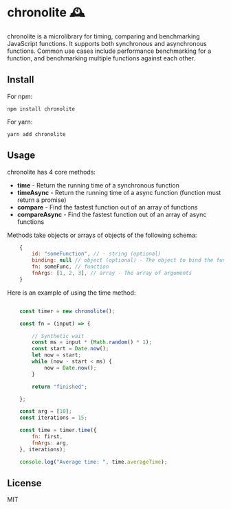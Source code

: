 # chronolite 🕰️

chronolite is a microlibrary for timing, comparing and benchmarking JavaScript functions. It supports both synchronous and asynchronous functions. Common use cases include performance benchmarking for a function, and benchmarking multiple functions against each other.

## Install

For npm:

``` npm install chronolite ```

For yarn: 

``` yarn add chronolite ```


## Usage

chronolite has 4 core methods:

* **time** - Return the running time of a synchronous function
* **timeAsync** - Return the running time of a async function (function must return a promise)
* **compare** - Find the fastest function out of an array of functions
* **compareAsync** - Find the fastest function out of an array of async functions

Methods take objects or arrays of objects of the following schema:

```javascript
    {
        id: "someFunction", // - string (optional) 
        binding: null // object (optional) - The object to bind the function to (defaults to null)
        fn: someFunc, // function 
        fnArgs: [1, 2, 3], // array - The array of arguments
    }
```

Here is an example of using the time method:

```javascript 

    const timer = new chronolite();

    const fn = (input) => { 

        // Synthetic wait
        const ms = input * (Math.random() * 1);
        const start = Date.now();
        let now = start;
        while (now - start < ms) {
            now = Date.now();
        }

        return "finished";

    };

    const arg = [10];
    const iterations = 15;

    const time = timer.time({
        fn: first, 
        fnArgs: arg,
    }, iterations);

    console.log("Average time: ", time.averageTime);

```

## License
MIT 
